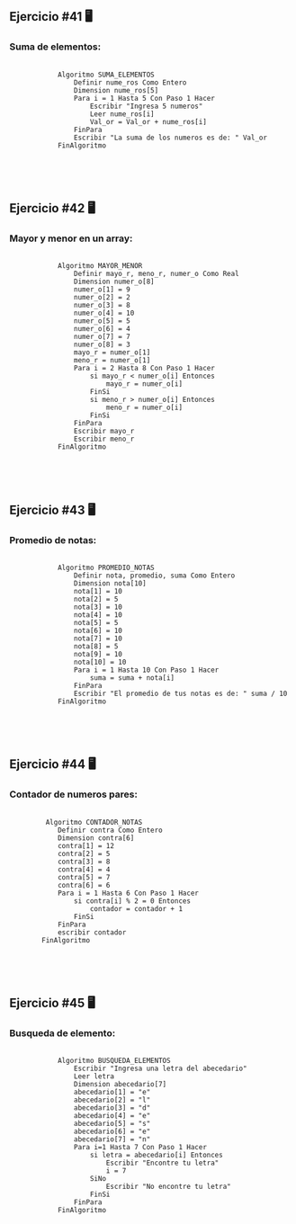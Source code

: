 <h2>Ejercicio #41 🖥️ </h2>
<h3>Suma de elementos:</h3>
    <pre>
        <code> 
            Algoritmo SUMA_ELEMENTOS
                Definir nume_ros Como Entero
                Dimension nume_ros[5]
                Para i = 1 Hasta 5 Con Paso 1 Hacer
                    Escribir "Ingresa 5 numeros"
                    Leer nume_ros[i]
                    Val_or = Val_or + nume_ros[i]
                FinPara
                Escribir "La suma de los numeros es de: " Val_or
            FinAlgoritmo
        </code>
    </pre>

<br>

<h2>Ejercicio #42 🖥️ </h2>
<h3>Mayor y menor en un array:</h3>
    <pre>
        <code> 
            Algoritmo MAYOR_MENOR 
                Definir mayo_r, meno_r, numer_o Como Real
                Dimension numer_o[8]
                numer_o[1] = 9
                numer_o[2] = 2
                numer_o[3] = 8
                numer_o[4] = 10
                numer_o[5] = 5
                numer_o[6] = 4
                numer_o[7] = 7
                numer_o[8] = 3
                mayo_r = numer_o[1]
                meno_r = numer_o[1]
                Para i = 2 Hasta 8 Con Paso 1 Hacer
                    si mayo_r < numer_o[i] Entonces
                        mayo_r = numer_o[i]
                    FinSi
                    si meno_r > numer_o[i] Entonces
                        meno_r = numer_o[i]
                    FinSi
                FinPara
                Escribir mayo_r
                Escribir meno_r
            FinAlgoritmo
        </code>
    </pre>

<br>

<h2>Ejercicio #43 🖥️ </h2>
<h3>Promedio de notas:</h3>
    <pre>
        <code> 
            Algoritmo PROMEDIO_NOTAS
                Definir nota, promedio, suma Como Entero
                Dimension nota[10]
                nota[1] = 10
                nota[2] = 5
                nota[3] = 10
                nota[4] = 10
                nota[5] = 5
                nota[6] = 10
                nota[7] = 10
                nota[8] = 5
                nota[9] = 10
                nota[10] = 10
                Para i = 1 Hasta 10 Con Paso 1 Hacer
                    suma = suma + nota[i]
                FinPara
                Escribir "El promedio de tus notas es de: " suma / 10 
            FinAlgoritmo
        </code>
    </pre>

<br>

<h2>Ejercicio #44 🖥️ </h2>
<h3>Contador de numeros pares:</h3>
    <pre>
        <code> 
         Algoritmo CONTADOR_NOTAS
            Definir contra Como Entero
            Dimension contra[6]
            contra[1] = 12
            contra[2] = 5
            contra[3] = 8
            contra[4] = 4
            contra[5] = 7
            contra[6] = 6
            Para i = 1 Hasta 6 Con Paso 1 Hacer
                si contra[i] % 2 = 0 Entonces
                    contador = contador + 1
                FinSi
            FinPara
            escribir contador
        FinAlgoritmo
        </code>
    </pre>

<br>

<h2>Ejercicio #45 🖥️ </h2>
<h3>Busqueda de elemento:</h3>
    <pre>
        <code> 
            Algoritmo BUSQUEDA_ELEMENTOS
                Escribir "Ingresa una letra del abecedario"
                Leer letra
                Dimension abecedario[7]
                abecedario[1] = "e"
                abecedario[2] = "l"
                abecedario[3] = "d"
                abecedario[4] = "e"
                abecedario[5] = "s"
                abecedario[6] = "e"
                abecedario[7] = "n"
                Para i=1 Hasta 7 Con Paso 1 Hacer
                    si letra = abecedario[i] Entonces
                        Escribir "Encontre tu letra"
                        i = 7
                    SiNo
                        Escribir "No encontre tu letra"
                    FinSi
                FinPara
            FinAlgoritmo
        </code>
    </pre>

<br>